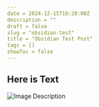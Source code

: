 ```yaml
---
date = 2024-12-15T16:20:00Z
description = ""
draft = false
slug = "obsidian-test"
title = "Obsidian Test Post"
tags = []
showToc = false
---
```


## Here is Text

![Image Description](/images/Pasted%20image%2020241215163254.png)